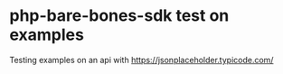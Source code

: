# php-bare-bones-sdk test on examples
Testing examples on an api with https://jsonplaceholder.typicode.com/
